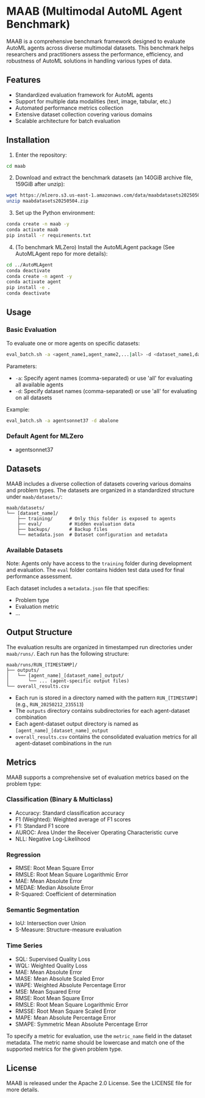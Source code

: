 # MAAB (Multimodal AutoML Agent Benchmark)

MAAB is a comprehensive benchmark framework designed to evaluate AutoML agents across diverse multimodal datasets. This benchmark helps researchers and practitioners assess the performance, efficiency, and robustness of AutoML solutions in handling various types of data.

## Features

- Standardized evaluation framework for AutoML agents
- Support for multiple data modalities (text, image, tabular, etc.)
- Automated performance metrics collection
- Extensive dataset collection covering various domains
- Scalable architecture for batch evaluation

## Installation

1. Enter the repository:
```bash
cd maab
```

2. Download and extract the benchmark datasets (an 140GiB archive file, 159GiB after unzip):
```bash
wget https://mlzero.s3.us-east-1.amazonaws.com/data/maabdatasets20250504.zip
unzip maabdatasets20250504.zip
```

3. Set up the Python environment:
```bash
conda create -n maab -y
conda activate maab
pip install -r requirements.txt
```

4. (To benchmark MLZero) Install the AutoMLAgent package (See AutoMLAgent repo for more details):
```bash
cd ../AutoMLAgent
conda deactivate
conda create -n agent -y
conda activate agent
pip install -e .
conda deactivate
```

## Usage

### Basic Evaluation

To evaluate one or more agents on specific datasets:

```bash
eval_batch.sh -a <agent_name1,agent_name2,...|all> -d <dataset_name1,dataset_name2,...|all>
```

Parameters:
- `-a`: Specify agent names (comma-separated) or use 'all' for evaluating all available agents
- `-d`: Specify dataset names (comma-separated) or use 'all' for evaluating on all datasets

Example:
```bash
eval_batch.sh -a agentsonnet37 -d abalone
```

### Default Agent for MLZero

- agentsonnet37

## Datasets

MAAB includes a diverse collection of datasets covering various domains and problem types. The datasets are organized in a standardized structure under `maab/datasets/`:

```
maab/datasets/
└── [dataset_name]/
    ├── training/      # Only this folder is exposed to agents
    ├── eval/          # Hidden evaluation data
    ├── backups/       # Backup files
    └── metadata.json  # Dataset configuration and metadata
```

### Available Datasets

Note: Agents only have access to the `training` folder during development and evaluation. The `eval` folder contains hidden test data used for final performance assessment.

Each dataset includes a `metadata.json` file that specifies:
- Problem type
- Evaluation metric
- ...

## Output Structure

The evaluation results are organized in timestamped run directories under `maab/runs/`. Each run has the following structure:

```
maab/runs/RUN_[TIMESTAMP]/
├── outputs/
│   └── [agent_name]_[dataset_name]_output/
│       └── ... (agent-specific output files)
└── overall_results.csv
```

- Each run is stored in a directory named with the pattern `RUN_[TIMESTAMP]` (e.g., `RUN_20250212_235513`)
- The `outputs` directory contains subdirectories for each agent-dataset combination
- Each agent-dataset output directory is named as `[agent_name]_[dataset_name]_output`
- `overall_results.csv` contains the consolidated evaluation metrics for all agent-dataset combinations in the run

## Metrics

MAAB supports a comprehensive set of evaluation metrics based on the problem type:

### Classification (Binary & Multiclass)
- Accuracy: Standard classification accuracy
- F1 (Weighted): Weighted average of F1 scores
- F1: Standard F1 score
- AUROC: Area Under the Receiver Operating Characteristic curve
- NLL: Negative Log-Likelihood

### Regression
- RMSE: Root Mean Square Error
- RMSLE: Root Mean Square Logarithmic Error
- MAE: Mean Absolute Error
- MEDAE: Median Absolute Error
- R-Squared: Coefficient of determination

### Semantic Segmentation
- IoU: Intersection over Union
- S-Measure: Structure-measure evaluation

### Time Series
- SQL: Supervised Quality Loss
- WQL: Weighted Quality Loss
- MAE: Mean Absolute Error
- MASE: Mean Absolute Scaled Error
- WAPE: Weighted Absolute Percentage Error
- MSE: Mean Squared Error
- RMSE: Root Mean Square Error
- RMSLE: Root Mean Square Logarithmic Error
- RMSSE: Root Mean Square Scaled Error
- MAPE: Mean Absolute Percentage Error
- SMAPE: Symmetric Mean Absolute Percentage Error

To specify a metric for evaluation, use the `metric_name` field in the dataset metadata. The metric name should be lowercase and match one of the supported metrics for the given problem type.

## License

MAAB is released under the Apache 2.0 License. See the LICENSE file for more details.
